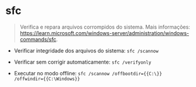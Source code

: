 # sfc 

>  Verifica e repara arquivos corrompidos do sistema.
>  Mais informações: <https://learn.microsoft.com/windows-server/administration/windows-commands/sfc>.

- Verificar integridade dos arquivos do sistema:
`sfc /scannow`

- Verificar sem corrigir automaticamente:
`sfc /verifyonly`

- Executar no modo offline:
`sfc /scannow /offbootdir={{C:\}} /offwindir={{C:\Windows}}`
   


